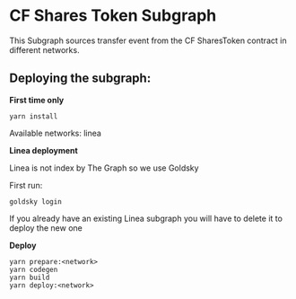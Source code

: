 # CF Shares Token Subgraph

This Subgraph sources transfer event from the CF SharesToken contract in different networks.

## Deploying the subgraph:

**First time only**
```ssh
yarn install
```

Available networks: linea

**Linea deployment**

Linea is not index by The Graph so we use Goldsky

First run:

```ssh
goldsky login
```

If you already have an existing Linea subgraph you will have to delete it to deploy the new one

**Deploy**

<!-- ```
--product hosted-service --access-token {TOKEN}
```
as extra parameters just after "graph deploy" in the package json and then execute the following: -->

```ssh
yarn prepare:<network>
yarn codegen
yarn build
yarn deploy:<network>
```

